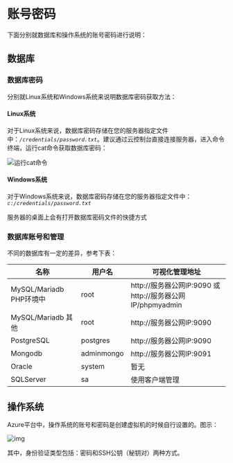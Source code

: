 # 账号密码

下面分别就数据库和操作系统的账号密码进行说明：

## 数据库

### 数据库密码

分别就Linux系统和Windows系统来说明数据库密码获取方法：

#### Linux系统

对于Linux系统来说，数据库密码存储在您的服务器指定文件中：*`/credentials/password.txt`*。建议通过云控制台直接连接服务器，进入命令终端，运行cat命令获取数据库密码：

![运行cat命令](https://libs.websoft9.com/Websoft9/DocsPicture/zh/common/catdbpassword-websoft9.png)

#### Windows系统

对于Windows系统来说，数据库密码存储在您的服务器指定文件中：*`c:/credentials/password.txt`*

服务器的桌面上会有打开数据库密码文件的快捷方式

### 数据库账号和管理

不同的数据库有一定的差异，参考下表：

| 名称                    | 用户名     | 可视化管理地址           |
| ----------------------- | ---------- | ------------------------ |
| MySQL/Mariadb PHP环境中 | root       | http://服务器公网IP:9090 或 http://服务器公网IP/phpmyadmin |
| MySQL/Mariadb 其他      | root       | http://服务器公网IP:9090       |
| PostgreSQL              | postgres   | http://服务器公网IP:9090       |
| Mongodb                 | adminmongo | http://服务器公网IP:9091       |
| Oracle                  | system     | 暂无                     |
| SQLServer               | sa         | 使用客户端管理           |



## 操作系统

Azure平台中，操作系统的账号和密码是创建虚拟机的时候自行设置的。图示：

![img](https://libs.websoft9.com/Websoft9/DocsPicture/zh/azure/azure-vmsetpw-websoft9.png)

其中，身份验证类型包括：密码和SSH公钥（秘钥对）两种方式。